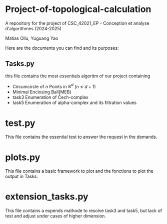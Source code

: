 # Project-of-topological-calculation
A repository for the project of CSC_42021_EP - Conception et analyse d'algorithmes (2024-2025)

Matias Ollu, Yuguang Yao

Here are the documents you can find and its purposes:

## Tasks.py
this file contains the most essentials algoritm of our project containing 

* Circumcircle of $n$ Points in $\mathbb{R}^d$ ($n \leq d+1$)
* Minimal Enclosing Ball(MEB)
* task3 Enumeration of Čech-complex
* task5 Enumeration of alpha-complex and its filtration values

# test.py
This file contains the essential test to answer the request in the demands.

# plots.py
This file contains a basic framework to plot and the fonctions to plot the output in Tasks.

# extension_tasks.py
This file contains a expends mathode to resolve task3 and task5, but lack of test and adjust under cases of higher dimension.